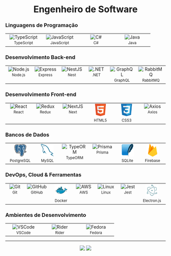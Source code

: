 <div align="center">
 <h1>Engenheiro de Software</h1>
</div>

### Linguagens de Programação
<table>
  <tr>
    <td align="center" valign="top" width="100">
      <img height="40" width="40" src="https://cdn.jsdelivr.net/gh/devicons/devicon/icons/typescript/typescript-original.svg" alt="TypeScript" />
      <br>
      <small>TypeScript</small>
    </td>
    <td align="center" valign="top" width="100">
      <img height="40" width="40" src="https://cdn.jsdelivr.net/gh/devicons/devicon/icons/javascript/javascript-original.svg" alt="JavaScript" />
      <br>
      <small>JavaScript</small>
    </td>
    <td align="center" valign="top" width="100">
      <img height="40" width="40" src="https://cdn.jsdelivr.net/gh/devicons/devicon/icons/csharp/csharp-original.svg" alt="C#" />
      <br>
      <small>C#</small>
    </td>
   <td align="center" valign="top" width="100">
      <img height="40" width="40" src="https://cdn.jsdelivr.net/gh/devicons/devicon@latest/icons/java/java-original.svg" alt="Java" />
      <br>
      <small>Java</small>
    </td>
  </tr>
</table>

### Desenvolvimento Back-end
<table>
  <tr>
    <td align="center" valign="top" width="100">
      <img height="40" width="40" src="https://cdn.jsdelivr.net/gh/devicons/devicon/icons/nodejs/nodejs-original.svg" alt="Node.js" />
      <br>
      <small>Node.js</small>
    </td>
    <td align="center" valign="top" width="100">
      <img height="40" width="40" src="https://camo.githubusercontent.com/22af51bfdd427abe0d70f49f954604f6695c461cf0082d7573e6e01f49f15180/68747470733a2f2f69636f6e2e69636570616e656c2e696f2f546563686e6f6c6f67792f706e672d736861646f772d3531322f457870726573732e706e67" alt="Express" />
      <br>
      <small>Express</small>
    </td>
    <td align="center" valign="top" width="100">
      <img height="40" width="40" src="https://cdn.jsdelivr.net/gh/devicons/devicon@latest/icons/nestjs/nestjs-original.svg" alt="NestJS" />
      <br>
      <small>Nest</small>
    </td>
    <td align="center" valign="top" width="100">
      <img height="40" width="40" src="https://cdn.jsdelivr.net/gh/devicons/devicon/icons/dotnetcore/dotnetcore-original.svg" alt=".NET" />
      <br>
      <small>.NET</small>
    </td>
    <td align="center" valign="top" width="100">
      <img height="40" width="40" src="https://cdn.jsdelivr.net/gh/devicons/devicon/icons/graphql/graphql-plain.svg" alt="GraphQL" />
      <br>
      <small>GraphQL</small>
    </td>
    <td align="center" valign="top" width="100">
      <img height="40" width="40" src="https://cdn.jsdelivr.net/gh/devicons/devicon/icons/rabbitmq/rabbitmq-original.svg" alt="RabbitMQ" />
      <br>
      <small>RabbitMQ</small>
    </td>
  </tr>
</table>

### Desenvolvimento Front-end
<table>
  <tr>
    <td align="center" valign="top" width="100">
      <img height="40" width="40" src="https://cdn.jsdelivr.net/gh/devicons/devicon/icons/react/react-original.svg" alt="React" />
      <br>
      <small>React</small>
    </td>
    <td align="center" valign="top" width="100">
      <img height="40" width="40" src="https://cdn.jsdelivr.net/gh/devicons/devicon/icons/redux/redux-original.svg" alt="Redux" />
      <br>
      <small>Redux</small>
    </td>
    <td align="center" valign="top" width="100">
      <img height="40" width="40" src="https://cdn.jsdelivr.net/gh/devicons/devicon/icons/nextjs/nextjs-original.svg" alt="NextJS" />
      <br>
      <small>Next</small>
    </td>
    <td align="center" valign="top" width="100">
      <img height="40" width="40" src="https://raw.githubusercontent.com/devicons/devicon/master/icons/html5/html5-original.svg" alt="HTML5" />
      <br>
      <small>HTML5</small>
    </td>
    <td align="center" valign="top" width="100">
      <img height="40" width="40" src="https://raw.githubusercontent.com/devicons/devicon/master/icons/css3/css3-original.svg" alt="CSS3" />
      <br>
      <small>CSS3</small>
    </td>
    <td align="center" valign="top" width="100">
      <img height="40" width="40" src="https://cdn.jsdelivr.net/gh/devicons/devicon/icons/axios/axios-plain.svg" alt="Axios" />
      <br>
      <small>Axios</small>
    </td>
  </tr>
</table>

### Bancos de Dados
<table>
  <tr>
    <td align="center" valign="top" width="100">
      <img height="40" width="40" src="https://raw.githubusercontent.com/devicons/devicon/master/icons/postgresql/postgresql-original.svg" alt="PostgreSQL" />
      <br>
      <small>PostgreSQL</small>
    </td>
     <td align="center" valign="top" width="100">
      <img height="40" width="40" src="https://raw.githubusercontent.com/devicons/devicon/master/icons/mysql/mysql-original.svg" alt="MySQL" />
      <br>
      <small>MySQL</small>
    </td>
   <td align="center" valign="top" width="100">
      <img height="40" width="40" src="https://github.com/gilbarbara/logos/blob/main/logos/typeorm.svg" alt="TypeORM" />
      <br>
      <small>TypeORM</small>
    </td>
    <td align="center" valign="top" width="100">
      <img height="40" width="40" src="https://cdn.jsdelivr.net/gh/devicons/devicon/icons/prisma/prisma-original.svg" alt="Prisma" />
      <br>
      <small>Prisma</small>
    </td>
    <td align="center" valign="top" width="100">
      <img height="40" width="40" src="https://raw.githubusercontent.com/devicons/devicon/master/icons/sqlite/sqlite-original.svg" alt="SQLite" />
      <br>
      <small>SQLite</small>
    </td>
    <td align="center" valign="top" width="100">
      <img height="40" width="40" src="https://raw.githubusercontent.com/devicons/devicon/master/icons/firebase/firebase-original.svg" alt="Firebase" />
      <br>
      <small>Firebase</small>
    </td>
  </tr>
</table>

### DevOps, Cloud & Ferramentas
<table>
  <tr>
    <td align="center" valign="top" width="100">
      <img height="40" width="40" src="https://cdn.jsdelivr.net/gh/devicons/devicon/icons/git/git-original.svg" alt="Git" />
      <br>
      <small>Git</small>
    </td>
    <td align="center" valign="top" width="100">
      <img height="40" width="40" src="https://cdn.jsdelivr.net/gh/devicons/devicon/icons/github/github-original.svg" alt="GitHub" />
      <br>
      <small>GitHub</small>
    </td>
    <td align="center" valign="top" width="100">
      <img height="40" width="40" src="https://raw.githubusercontent.com/devicons/devicon/master/icons/docker/docker-original.svg" alt="Docker" />
      <br>
      <small>Docker</small>
    </td>
    <td align="center" valign="top" width="100">
      <img height="40" width="40" src="https://cdn.jsdelivr.net/gh/devicons/devicon@latest/icons/amazonwebservices/amazonwebservices-original-wordmark.svg" alt="AWS" />
      <br>
      <small>AWS</small>
    </td>
    <td align="center" valign="top" width="100">
      <img height="40" width="40" src="https://cdn.jsdelivr.net/gh/devicons/devicon/icons/linux/linux-original.svg" alt="Linux" />
      <br>
      <small>Linux</small>
    </td>
    <td align="center" valign="top" width="100">
      <img height="40" width="40" src="https://cdn.jsdelivr.net/gh/devicons/devicon@latest/icons/jest/jest-plain.svg" alt="Jest" />
      <br>
      <small>Jest</small>
    </td>
     <td align="center" valign="top" width="100">
      <img height="40" width="40" src="https://raw.githubusercontent.com/devicons/devicon/master/icons/electron/electron-original.svg" alt="Electron.js" />
      <br>
      <small>Electron.js</small>
    </td>
  </tr>
</table>

### Ambientes de Desenvolvimento
<table>
  <tr>
    <td align="center" valign="top" width="100">
      <img height="40" width="40" src="https://cdn.jsdelivr.net/gh/devicons/devicon/icons/vscode/vscode-original.svg" alt="VSCode" />
      <br>
      <small>VSCode</small>
    </td>
   <td align="center" valign="top" width="100">
      <img height="40" width="40" src="https://cdn.jsdelivr.net/gh/devicons/devicon@latest/icons/rider/rider-original.svg" alt="Rider" />
      <br>
      <small>Rider</small>
    </td>
    <td align="center" valign="top" width="100">
      <img height="40" width="40" src="https://cdn.jsdelivr.net/gh/devicons/devicon@latest/icons/fedora/fedora-plain.svg" alt="Fedora" />
      <br>
      <small>Fedora</small>
    </td>
  </tr>
</table> 

---

<div align="center">
  <img height="160" src="https://github-readme-stats.vercel.app/api/top-langs/?username=Zelchi&layout=compact&theme=tokyonight&langs_count=6" />
  <img height="160" src="https://github-readme-stats.vercel.app/api?username=Zelchi&show_icons=true&theme=tokyonight" />
</div>
